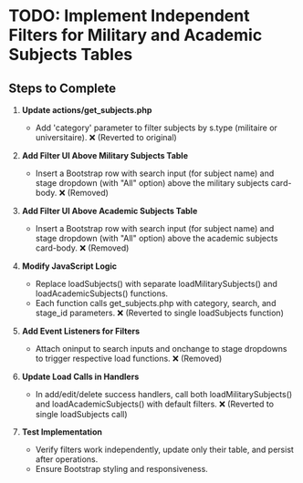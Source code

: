 # TODO: Implement Independent Filters for Military and Academic Subjects Tables

## Steps to Complete

1. **Update actions/get_subjects.php**
   - Add 'category' parameter to filter subjects by s.type (militaire or universitaire). ❌ (Reverted to original)

2. **Add Filter UI Above Military Subjects Table**
   - Insert a Bootstrap row with search input (for subject name) and stage dropdown (with "All" option) above the military subjects card-body. ❌ (Removed)

3. **Add Filter UI Above Academic Subjects Table**
   - Insert a Bootstrap row with search input (for subject name) and stage dropdown (with "All" option) above the academic subjects card-body. ❌ (Removed)

4. **Modify JavaScript Logic**
   - Replace loadSubjects() with separate loadMilitarySubjects() and loadAcademicSubjects() functions.
   - Each function calls get_subjects.php with category, search, and stage_id parameters. ❌ (Reverted to single loadSubjects function)

5. **Add Event Listeners for Filters**
   - Attach oninput to search inputs and onchange to stage dropdowns to trigger respective load functions. ❌ (Removed)

6. **Update Load Calls in Handlers**
   - In add/edit/delete success handlers, call both loadMilitarySubjects() and loadAcademicSubjects() with default filters. ❌ (Reverted to single loadSubjects call)

7. **Test Implementation**
   - Verify filters work independently, update only their table, and persist after operations.
   - Ensure Bootstrap styling and responsiveness.
